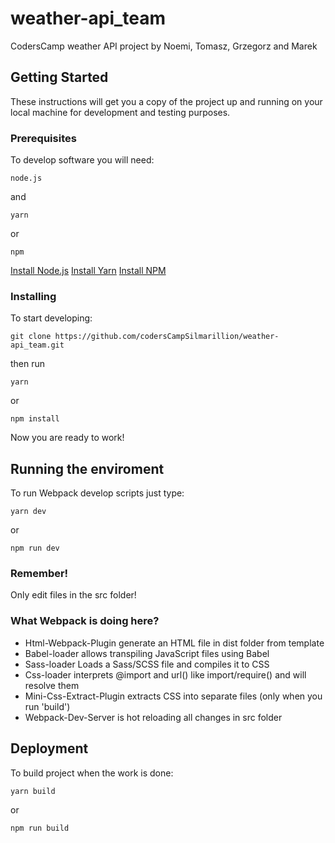 # weather-api_team
CodersCamp weather API project by Noemi, Tomasz, Grzegorz and Marek

## Getting Started

These instructions will get you a copy of the project up and running on your local machine for development and testing purposes.

### Prerequisites

To develop software you will need:
```
node.js
```
and

```
yarn
```
or
```
npm
```
[Install Node.js](https://nodejs.org/en/download/)
[Install Yarn](https://yarnpkg.com/lang/en/docs/install/#windows-stable)
[Install NPM](https://www.npmjs.com/get-npm)

### Installing

To start developing:

```
git clone https://github.com/codersCampSilmarillion/weather-api_team.git
```

then run

```
yarn
```
or
```
npm install
```

Now you are ready to work!

## Running the enviroment

To run Webpack develop scripts just type:

```
yarn dev
```
or
```
npm run dev
```

### Remember!

Only edit files in the src folder!


### What Webpack is doing here?
* Html-Webpack-Plugin generate an HTML file in dist folder from template 
* Babel-loader allows transpiling JavaScript files using Babel 
* Sass-loader Loads a Sass/SCSS file and compiles it to CSS
* Css-loader interprets @import and url() like import/require() and will resolve them
* Mini-Css-Extract-Plugin extracts CSS into separate files (only when you run 'build')
* Webpack-Dev-Server is hot reloading all changes in src folder

## Deployment

To build project when the work is done:

```
yarn build
```
or
```
npm run build
```


